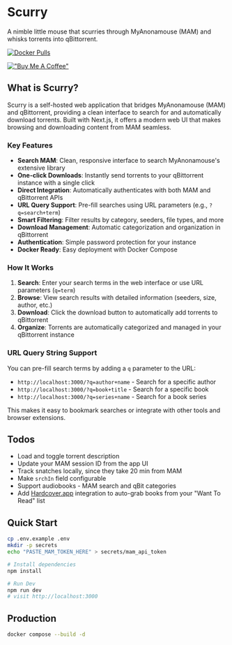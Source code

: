 # Scurry
A nimble little mouse that scurries through MyAnonamouse (MAM) and whisks torrents into qBittorrent.

[![Docker Pulls](https://img.shields.io/docker/pulls/masonfox/scurry)](https://hub.docker.com/r/masonfox/scurry)

[!["Buy Me A Coffee"](https://www.buymeacoffee.com/assets/img/custom_images/orange_img.png)](https://www.buymeacoffee.com/masonfox)

## What is Scurry?

Scurry is a self-hosted web application that bridges MyAnonamouse (MAM) and qBittorrent, providing a clean interface to search for and automatically download torrents. Built with Next.js, it offers a modern web UI that makes browsing and downloading content from MAM seamless.

### Key Features

- **Search MAM**: Clean, responsive interface to search MyAnonamouse's extensive library
- **One-click Downloads**: Instantly send torrents to your qBittorrent instance with a single click
- **Direct Integration**: Automatically authenticates with both MAM and qBittorrent APIs
- **URL Query Support**: Pre-fill searches using URL parameters (e.g., `?q=search+term`)
- **Smart Filtering**: Filter results by category, seeders, file types, and more
- **Download Management**: Automatic categorization and organization in qBittorrent
- **Authentication**: Simple password protection for your instance
- **Docker Ready**: Easy deployment with Docker Compose

### How It Works

1. **Search**: Enter your search terms in the web interface or use URL parameters (`q=term`)
2. **Browse**: View search results with detailed information (seeders, size, author, etc.)
3. **Download**: Click the download button to automatically add torrents to qBittorrent
4. **Organize**: Torrents are automatically categorized and managed in your qBittorrent instance

### URL Query String Support

You can pre-fill search terms by adding a `q` parameter to the URL:
- `http://localhost:3000/?q=author+name` - Search for a specific author
- `http://localhost:3000/?q=book+title` - Search for a specific book
- `http://localhost:3000/?q=series+name` - Search for a book series

This makes it easy to bookmark searches or integrate with other tools and browser extensions.

## Todos
- Load and toggle torrent description
- Update your MAM session ID from the app UI
- Track snatches locally, since they take 20 min from MAM
- Make `srchIn` field configurable
- Support audiobooks - MAM search and qBit categories
- Add [Hardcover.app](https://hardcover.app/) integration to auto-grab books from your "Want To Read" list

## Quick Start
```bash
cp .env.example .env
mkdir -p secrets
echo "PASTE_MAM_TOKEN_HERE" > secrets/mam_api_token

# Install dependencies
npm install

# Run Dev
npm run dev
# visit http://localhost:3000
```

## Production
```bash
docker compose --build -d
```